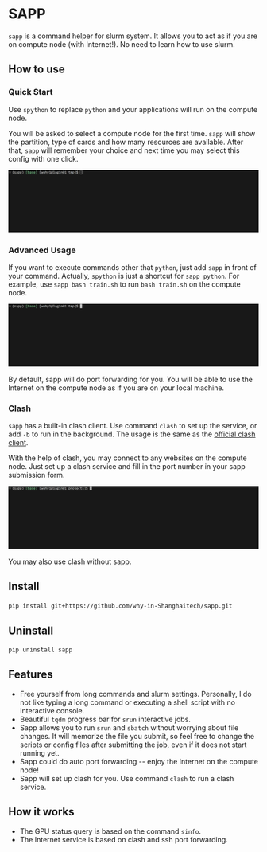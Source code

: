 # SAPP

`sapp` is a command helper for slurm system. It allows you to act as if you are on compute node (with Internet!). No need to learn how to use slurm.

## How to use

### Quick Start

Use `spython` to replace `python` and your applications will run on the compute node.

You will be asked to select a compute node for the first time. `sapp` will show the partition, type of cards and how many resources are available. After that, `sapp` will remember your choice and next time you may select this config with one click.

<div align=center>
    <img src="imgs/demo01.gif">
</div>

### Advanced Usage

If you want to execute commands other that `python`, just add `sapp` in front of your command. Actually, `spython` is just a shortcut for `sapp python`. For example, use `sapp bash train.sh` to run `bash train.sh` on the compute node.

<div align=center>
    <img src="imgs/demo02.gif">
</div>

By default, sapp will do port forwarding for you. You will be able to use the Internet on the compute node as if you are on your local machine.

### Clash

`sapp` has a built-in clash client. Use command `clash` to set up the service, or add `-b` to run in the background. The usage is the same as the [official clash client](https://a76yyyy.github.io/clash/).

With the help of clash, you may connect to any websites on the compute node. Just set up a clash service and fill in the port number in your sapp submission form.

<div align=center>
    <img src="imgs/demo03.gif">
</div>

You may also use clash without sapp.

## Install

```sh
pip install git+https://github.com/why-in-Shanghaitech/sapp.git
```

## Uninstall

```sh
pip uninstall sapp
```

## Features

 - Free yourself from long commands and slurm settings. Personally, I do not like typing a long command or executing a shell script with no interactive console.
 - Beautiful `tqdm` progress bar for `srun` interactive jobs.
 - Sapp allows you to run `srun` and `sbatch` without worrying about file changes. It will memorize the file you submit, so feel free to change the scripts or config files after submitting the job, even if it does not start running yet.
 - Sapp could do auto port forwarding -- enjoy the Internet on the compute node!
 - Sapp will set up clash for you. Use command `clash` to run a clash service.

## How it works

 - The GPU status query is based on the command `sinfo`.
 - The Internet service is based on clash and ssh port forwarding.



